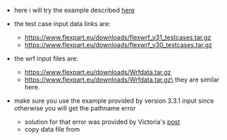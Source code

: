 - here i will try the example described [here](
https://www.flexpart.eu/wiki/FpLimitedareaWrf
)

- the test case input data links are:
  - https://www.flexpart.eu/downloads/flexwrf_v31_testcases.tar.gz  
  - https://www.flexpart.eu/downloads/flexwrf_v30_testcases.tar.gz
  
- the wrf input files are: 
  - https://www.flexpart.eu/downloads/Wrfdata.tar.gz
  - https://www.flexpart.eu/downloads/Wrfdata.tar.gz\
  they are similar here. 
  
- make sure you use the example provided by version 3.3.1 input since otherwise you will get the pathname error
  - solution for that error was provided by Victoria's [post](https://www.flexpart.eu/ticket/167)
  - copy data file from 
